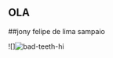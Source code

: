 ## OLA 

##jony felipe de lima sampaio

![]![bad-teeth-hi](https://github.com/user-attachments/assets/73a58f39-abcf-46d8-a39f-7758f331d810)


